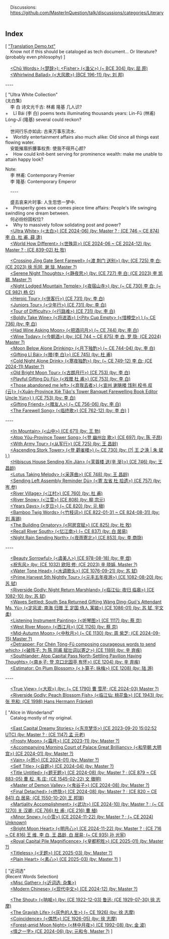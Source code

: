     Discussions:<br/>
    https://github.com/MasterInQuestion/talk/discussions/categories/Literary
\
<br/>
## Index

[ ["Translation Demo.txt"](https://github.com/MasterInQuestion/Honorificabilitudinitatibus/blob/main/Translation%20Demo.txt)<br/>
    Know not if this should be cataloged as tech document... Or literature? (probably even philosophy) ]<br/>
\
    [&lt;Chǔ Words> (<楚辞>): &lt;Fisher> (<渔父>) (~ BCE 304) (by: 屈 原)](https://github.com/MasterInQuestion/Honorificabilitudinitatibus/blob/main/Chu%20Words/Fisher.txt)<br/>
    [&lt;Whirlwind Ballad> (<大风歌>) (BCE 196-11) (by: 刘 邦)](https://github.com/MasterInQuestion/Honorificabilitudinitatibus/blob/main/大风歌.txt)

&#x2D;---

[ "Ultra White Collection"<br/>
(太白集)<br/>
    李 白 诗文光千古: 林甫 隆基 几人识?<br/>
+    Lǐ Bái (李 白) poems texts illuminating thousands years: Lín-Fǔ (林甫) Lóng-Jī (隆基) several could reckon?<br/>
    .<br/>
    世间行乐亦如此: 古来万事东流水.<br/>
+    Worldly entertainment affairs also much alike: Old since all things east flowing water.<br/>
    安能摧眉折腰事权贵: 使我不得开心颜?<br/>
+    How could knit-bent serving for prominence wealth: make me unable to attain happy look?

Note:<br/>
    李 林甫: Contemporary Premier<br/>
    李 隆基: Contemporary Emperor

    ----

    盛去哀来片时事: 人生忽悠一梦中.<br/>
+    Prosperity goes woe comes piece time affairs: People's life swinging swindling one dream between.<br/>
    何必纷纷固权位?<br/>
+    Why to massively follow solidating post and power?<br/>
    [&lt;Ultra White> (<太白>) (CE 2024-06) (by: Master ? ; (CE 746 ~ CE 874) 李 白, 杜 甫, 薛 逢)](https://github.com/MasterInQuestion/Honorificabilitudinitatibus/blob/main/Ultra%20White%20Collection/太白.txt)<br/>
    [&lt;World How Different> (<世殊异>) (CE 2024-06 ~ CE 2024-12) (by: Master ? ; (CE 839-02) 杜 牧)](https://github.com/MasterInQuestion/Honorificabilitudinitatibus/blob/main/Ultra%20White%20Collection/世殊异.txt)

    [&lt;Crossing Jīng Gate Sent Farewell> (<渡 荆门 送别>) (by: (CE 725) 李 白; (CE 2023) 徐 乐同, 谢 琰, Master ?)](https://github.com/MasterInQuestion/Honorificabilitudinitatibus/blob/main/Ultra%20White%20Collection/渡%20荆门%20送别.txt)<br/>
    [&lt;Serene Night Thoughts> (<静夜思>) (by: (CE 727) 李 白; (CE 2023) 李 凯稠, Master ?)](https://github.com/MasterInQuestion/Honorificabilitudinitatibus/blob/main/Ultra%20White%20Collection/静夜思.txt)<br/>
    [&lt;Night Lodged Mountain Temple> (<夜宿山寺>) (by: (~ CE 730) 李 白; (~ CE 982) 杨 亿)](https://github.com/MasterInQuestion/Honorificabilitudinitatibus/blob/main/Ultra%20White%20Collection/夜宿山寺.txt)<br/>
    [&lt;Heroic Tour> (<侠客行>) (CE 731) (by: 李 白)](https://github.com/MasterInQuestion/Honorificabilitudinitatibus/blob/main/Ultra%20White%20Collection/侠客行.txt)<br/>
    [&lt;Juniors Tour> (<少年行>) (CE 731) (by: 李 白)](https://github.com/MasterInQuestion/Honorificabilitudinitatibus/blob/main/Ultra%20White%20Collection/少年行.txt)<br/>
    [&lt;Tour of Difficulty> (<行路难>) (CE 731) (by: 李 白)](https://github.com/MasterInQuestion/Honorificabilitudinitatibus/blob/main/Ultra%20White%20Collection/行路难.txt)<br/>
    [&lt;Boldly Take Wine> (<将进酒>) (&lt;Pity Cup Empty> (<惜樽空>) ) (~ CE 736) (by: 李 白)](https://github.com/MasterInQuestion/Honorificabilitudinitatibus/blob/main/Ultra%20White%20Collection/将进酒.txt)<br/>
    [&lt;Had Wine Asking Moon> (<把酒问月>) (~ CE 744) (by: 李 白)](https://github.com/MasterInQuestion/Honorificabilitudinitatibus/blob/main/Ultra%20White%20Collection/把酒问月.txt)<br/>
    [&lt;Wine Today> (<今朝酒>) (by: (CE 744 ~ CE 875) 李 白, 罗 隐; (CE 2024) Master ?)](https://github.com/MasterInQuestion/Honorificabilitudinitatibus/blob/main/Ultra%20White%20Collection/今朝酒.txt)<br/>
    [&lt;Moon Below Alone Drinking> (<月下独酌>) (~ CE 744-04) (by: 李 白)](https://github.com/MasterInQuestion/Honorificabilitudinitatibus/blob/main/Ultra%20White%20Collection/月下独酌.txt)<br/>
    [&lt;Gifting Lǐ Bái> (<赠{李 白}>) (CE 745) (by: 杜 甫)](https://github.com/MasterInQuestion/Honorificabilitudinitatibus/blob/main/Ultra%20White%20Collection/赠李白.txt)<br/>
    [&lt;Cold Night Alone Drink> (<寒夜独酌>) (by: (~ CE 749-12) 李 白; (CE 2024-11) Master ?)](https://github.com/MasterInQuestion/Honorificabilitudinitatibus/blob/main/Ultra%20White%20Collection/寒夜独酌.txt)<br/>
    [&lt;Old Bright Moon Tour> (<古朗月行>) (CE 753) (by: 李 白)](https://github.com/MasterInQuestion/Honorificabilitudinitatibus/blob/main/Ultra%20White%20Collection/古朗月行.txt)<br/>
    [&lt;Playful Gifting Dù Fǔ> (<戏赠 杜 甫>) (CE 753) (by: 李 白)](https://github.com/MasterInQuestion/Honorificabilitudinitatibus/blob/main/Ultra%20White%20Collection/戏赠杜甫.txt)<br/>
    [&lt;Those abandoned me left> (<弃我去者>) (<宣州 谢朓楼 饯别 校书 叔 {云}> (&lt;Xuān-Province Xiè Tiǎo's Tower Banquet Farewelling Book Editor Uncle Yún>) ) (CE 753) (by: 李 白)](https://github.com/MasterInQuestion/Honorificabilitudinitatibus/blob/main/Ultra%20White%20Collection/弃我去者.txt)<br/>
    [&lt;Gifting Friend> (<赠友人>) (~ CE 756-06) (by: 李 白)](https://github.com/MasterInQuestion/Honorificabilitudinitatibus/blob/main/Ultra%20White%20Collection/赠友人.txt)<br/>
    [&lt;The Farewell Song> (<临终歌>) (CE 762-12) (by: 李 白)](https://github.com/MasterInQuestion/Honorificabilitudinitatibus/blob/main/Ultra%20White%20Collection/临终歌.txt) ]

&#x2D;---

    [&lt;In Mountain> (<山中>) (CE 671) (by: 王 勃)](https://github.com/MasterInQuestion/Honorificabilitudinitatibus/blob/main/山中.txt)<br/>
    [&lt;Atop Yōu-Province Tower Song> (<登 幽州台 歌>) (CE 697) (by: 陈 子昂)](https://github.com/MasterInQuestion/Honorificabilitudinitatibus/blob/main/登幽州台歌.txt)<br/>
    [&lt;With Army Tour> (<从军行>) (CE 725) (by: 王 昌龄)](https://github.com/MasterInQuestion/Honorificabilitudinitatibus/blob/main/从军行.txt)<br/>
    [&lt;Ascending Stork Tower> (<登 鹳雀楼>) (~ CE 730) (by: (?| 王 之涣 | 朱 斌 ) )](https://github.com/MasterInQuestion/Honorificabilitudinitatibus/blob/main/登鹳雀楼.txt)<br/>
    [&lt;Hibiscus House Sending Xīn Jiàn> (<芙蓉楼 送{辛 渐}>) (CE 746) (by: 王 昌龄)](https://github.com/MasterInQuestion/Honorificabilitudinitatibus/blob/main/芙蓉楼送辛渐.txt)<br/>
    [&lt;Lotus Taking Melody> (<采莲曲>) (CE 748) (by: 王 昌龄)](https://github.com/MasterInQuestion/Honorificabilitudinitatibus/blob/main/采莲曲.txt)<br/>
    [&lt;Sending Left Assembly Reminder Dù> (<寄 左省 杜 拾遗>) (CE 757) (by: 岑 参)](https://github.com/MasterInQuestion/Honorificabilitudinitatibus/blob/main/寄%20左省%20杜%20拾遗.txt)<br/>
    [&lt;River Village> (<江村>) (CE 760) (by: 杜 甫)](https://github.com/MasterInQuestion/Honorificabilitudinitatibus/blob/main/江村%20(杜%20甫).txt)<br/>
    [&lt;River Snow> (<江雪>) (CE 808) (by: 柳 宗元)](https://github.com/MasterInQuestion/Honorificabilitudinitatibus/blob/main/江雪.txt)<br/>
    [&lt;Years Days> (<岁日>) (~ CE 820) (by: 元 稹)](https://github.com/MasterInQuestion/Honorificabilitudinitatibus/blob/main/岁日.txt)<br/>
    [&lt;Bamboo Twig Words> (<竹枝词>) (CE 822-01-31 ~ CE 824-08-31) (by: 刘 禹锡)](https://github.com/MasterInQuestion/Honorificabilitudinitatibus/blob/main/竹枝词.txt)<br/>
    [&lt;The Building Ornatory> (<阿房宫赋>) (CE 825) (by: 杜 牧)](https://github.com/MasterInQuestion/Honorificabilitudinitatibus/blob/main/阿房宫赋.txt)<br/>
    [&lt;Recall River South> (<忆江南>) (~ CE 837) (by: 白 居易)](https://github.com/MasterInQuestion/Honorificabilitudinitatibus/blob/main/忆江南.txt)<br/>
    [&lt;Night Rain Sending North> (<夜雨寄北>) (CE 853) (by: 李 商隐)](https://github.com/MasterInQuestion/Honorificabilitudinitatibus/blob/main/夜雨寄北.txt)

&#x2D;---

    [&lt;Beauty Sorrowful> (<虞美人>) (CE 978-08-18) (by: 李 煜)](https://github.com/MasterInQuestion/Honorificabilitudinitatibus/blob/main/虞美人%20(李%20煜).txt)<br/>
    [<祝东风> (by: (CE 1032) 欧阳 修; (CE 2023) 辛 晓娟, Master ?)](https://github.com/MasterInQuestion/Honorificabilitudinitatibus/blob/main/祝东风.txt)<br/>
    [&lt;Water Tone Head> (<水调歌头>) (CE 1076-09-21) (by: 苏 轼)](https://github.com/MasterInQuestion/Honorificabilitudinitatibus/blob/main/水调歌头.txt)<br/>
    [&lt;Prime Harvest 5th Nightly Tour> (<元丰五年夜游>) (CE 1082-08-20) (by: 苏 轼)](https://github.com/MasterInQuestion/Honorificabilitudinitatibus/blob/main/元丰五年夜游.txt)<br/>
    [&lt;Riverside Godly: Night Return Marshland> (<临江仙: 夜归 临皋>) (CE 1082-10) (by: 苏 轼)](https://github.com/MasterInQuestion/Honorificabilitudinitatibus/blob/main/临江仙%20-%20夜归临皋.txt)<br/>
    [&lt;Waves Settled: South Sea Returned Gifting Wáng Dìng-Guó's Attendant Ms. Yù> (<定风波: 南海 归赠 王 定国 侍人 寓娘>) (CE 1086-01) (by: 苏 轼, 宇文 柔)](https://github.com/MasterInQuestion/Honorificabilitudinitatibus/blob/main/定风波%20(柔奴).txt)<br/>
    [&lt;Listening Instrument Painting> (<听琴图>) (CE 1117) (by: 蔡 京)](https://github.com/MasterInQuestion/Honorificabilitudinitatibus/blob/main/听琴图.txt)<br/>
    [&lt;West River Moon> (<西江月>) (CE 1126) (by: 蔡 京)](https://github.com/MasterInQuestion/Honorificabilitudinitatibus/blob/main/西江月%20(蔡%20京).txt)<br/>
    [&lt;Mid-Autumn Moon> (<中秋月>) (~ CE 1130) (by: 周 紫芝; (CE 2024-09-15) Master ?)](https://github.com/MasterInQuestion/Honorificabilitudinitatibus/blob/main/中秋月%20(周%20紫芝).txt)<br/>
    [&lt;Detrapper: For Chén Tóng-Fǔ composing courageous words to send which> (<破阵子: 为 陈 同甫 赋壮词以寄之>) (CE 1189) (by: 辛 弃疾)](https://github.com/MasterInQuestion/Honorificabilitudinitatibus/blob/main/破阵子%20-%20陈%20同甫.txt)<br/>
    [&lt;Southlander: Atop Capital Pass North-Settling Pavilion Having Thoughts> (<南乡子: 登 京口北固亭 有怀>) (CE 1204) (by: 辛 弃疾)](https://github.com/MasterInQuestion/Honorificabilitudinitatibus/blob/main/南乡子%20-%20北固亭.txt)<br/>
    [&lt;Estimator: On Plum Blossom> (<卜算子: 咏梅>) (CE 1208) (by: 陆 游)](https://github.com/MasterInQuestion/Honorificabilitudinitatibus/blob/main/卜算子%20-%20咏梅.txt)

&#x2D;---

    [&lt;True View> (<大观>) (by: (~ CE 1790) 曹 雪芹; (CE 2024-03) Master ?)](https://github.com/MasterInQuestion/Honorificabilitudinitatibus/blob/main/大观.txt)<br/>
    [&lt;Riverside Godly: Peach Blossom Fish> (<临江仙: 桃花鱼>) (CE 1943) (by: 张 充和; (CE 1998) Hans Hermann Fränkel)](https://github.com/MasterInQuestion/Honorificabilitudinitatibus/blob/main/临江仙%20-%20桃花鱼.txt)<br/>
\
[ "Alice in Wonderland"<br/>
    Catalog mostly of my original.

    [&lt;East Capital Dreamy Stories> (<东京梦华>) (CE 2023-09-20 15:02:52 UTC) (by: Master ? ; (CE 1147) 孟 元老)](https://github.com/MasterInQuestion/Honorificabilitudinitatibus/blob/main/Alice%20in%20Wonderland/东京梦华.txt)<br/>
    [&lt;Frosty Moon> (<霜月>) (CE 2023-11) (by: Master ?)](https://github.com/MasterInQuestion/Honorificabilitudinitatibus/blob/main/Alice%20in%20Wonderland/霜月.txt)<br/>
    [&lt;Accompanying Morning Court of Palace Great Brilliancy> (<和早朝 大明宫>) (CE 2024-01) (by: Master ?)](https://github.com/MasterInQuestion/Honorificabilitudinitatibus/blob/main/Alice%20in%20Wonderland/和早朝%20大明宫.txt)<br/>
    [&lt;Vain> (<罔>) (CE 2024-01) (by: Master ?)](https://github.com/MasterInQuestion/Honorificabilitudinitatibus/blob/main/Alice%20in%20Wonderland/罔.txt)<br/>
    [&lt;Self Title> (<自题>) (CE 2024-04) (by: Master ?)](https://github.com/MasterInQuestion/Honorificabilitudinitatibus/blob/main/Alice%20in%20Wonderland/自题.txt)<br/>
    [&lt;Title Untitled> (<题无题>) (CE 2024-08) (by: Master ? ; (CE 879 ~ CE 883-05) 曹 松, 韦 庄; (CE 1545-02-22) 文 徵明)](https://github.com/MasterInQuestion/Honorificabilitudinitatibus/blob/main/Alice%20in%20Wonderland/题无题.txt)<br/>
    [&lt;Master of Demon Valley> (<鬼谷子>) (CE 2024-08) (by: Master ?)](https://github.com/MasterInQuestion/Honorificabilitudinitatibus/blob/main/Alice%20in%20Wonderland/鬼谷子.txt)<br/>
    [&lt;Final Detached> (<终隐>) (CE 2024-08) (by: Master ? ; (CE 820 ~ CE 841) 白 居易; (CE 1550-10-20) 王 邦瑞)](https://github.com/MasterInQuestion/Honorificabilitudinitatibus/blob/main/Alice%20in%20Wonderland/终隐.txt)<br/>
    [&lt;Martiality Accomplishment> (<武功>) (CE 2024-10) (by: Master ? ; (~ CE 1270) 关 汉卿; (CE 766) 杜 甫; (CE 216) 曹 植)](https://github.com/MasterInQuestion/Honorificabilitudinitatibus/blob/main/Alice%20in%20Wonderland/武功.txt)<br/>
    [&lt;Minor Snow> (<小雪>) (CE 2024-11-22) (by: Master ? ; (~ CE 2024) Unknown)](https://github.com/MasterInQuestion/Honorificabilitudinitatibus/blob/main/Alice%20in%20Wonderland/小雪.txt)<br/>
    [&lt;Bright Moon Heart> (<明月心>) (CE 2024-11-22) (by: Master ? ; (CE 716 ~ CE 816) 王 维, 李 白, 王 昌龄, 白 居易; (~ CE 935) 孙 光宪)](https://github.com/MasterInQuestion/Honorificabilitudinitatibus/blob/main/Alice%20in%20Wonderland/明月心.txt)<br/>
    [&lt;Royal Capital Pile Magnificence> (<皇都积胜>) (CE 2025-01) (by: Master ?)](https://github.com/MasterInQuestion/Honorificabilitudinitatibus/blob/main/Alice%20in%20Wonderland/皇都积胜.txt)<br/>
    [&lt;Titleless> (<无题>) (CE 2025-03) (by: Master ?)](https://github.com/MasterInQuestion/Honorificabilitudinitatibus/blob/main/Alice%20in%20Wonderland/无题.txt)<br/>
    [&lt;Plain Heart> (<素心>) (CE 2025-03) (by: Master ?)](https://github.com/MasterInQuestion/Honorificabilitudinitatibus/blob/main/Alice%20in%20Wonderland/素心.txt) ]<br/>
\
[ "近词选"<br/>
(Recent Words Selection)<br/>
    [&lt;Misc Gather> (<近词选: 杂集>)](https://github.com/MasterInQuestion/Honorificabilitudinitatibus/blob/main/近词选/!近词选.txt)<br/>
    [&lt;Modern Chinese> (<现代中文>) (CE 2024-12) (by: Master ?)](https://github.com/MasterInQuestion/Honorificabilitudinitatibus/blob/main/近词选/!现代中文.txt)

    [&lt;The Shout> (<呐喊>) (by: (CE 1922-12-03) 鲁迅; (CE 1929-07-30) 徐 志摩)](https://github.com/MasterInQuestion/Honorificabilitudinitatibus/blob/main/近词选/%5B1922~1929%5D%20呐喊%20-%20鲁迅,%20徐%20志摩.txt)<br/>
    [&lt;The Grayish Life> (<灰色的人生>) (~ CE 1926) (by: 徐 志摩)](https://github.com/MasterInQuestion/Honorificabilitudinitatibus/blob/main/近词选/%5B1926%5D%20灰色的人生%20-%20徐%20志摩.txt)<br/>
    [&lt;Coincidence> (<偶然>) (CE 1926-05) (by: 徐 志摩)](https://github.com/MasterInQuestion/Honorificabilitudinitatibus/blob/main/近词选/%5B192605%5D%20偶然%20-%20徐%20志摩.txt)<br/>
    [&lt;Forest-amid Moon Night> (<林中月夜>) (CE 1992-08) (by: 金 波)](https://github.com/MasterInQuestion/Honorificabilitudinitatibus/blob/main/近词选/%5B199208%5D%20林中月夜%20-%20金%20波.txt)<br/>
    [<情之一字> (CE 2024-06) (by: 元和令, Master ?)](https://github.com/MasterInQuestion/Honorificabilitudinitatibus/blob/main/近词选/%5B202406%5D%20情之一字%20-%20元和令.txt) ]
